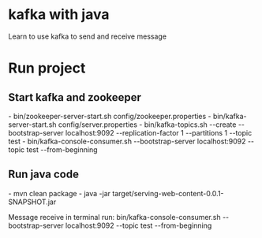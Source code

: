 # kafka with java

Learn to use kafka to send and receive message

<H1>Run project</H1>

<h2>Start kafka and zookeeper</h2>
- bin/zookeeper-server-start.sh config/zookeeper.properties
 - bin/kafka-server-start.sh config/server.properties
 - bin/kafka-topics.sh --create --bootstrap-server localhost:9092 --replication-factor 1 --partitions 1 --topic test
 - bin/kafka-console-consumer.sh --bootstrap-server localhost:9092 --topic test --from-beginning

<h2>Run java code </h2>
- mvn clean package
- java -jar target/serving-web-content-0.0.1-SNAPSHOT.jar


Message receive in terminal run:  bin/kafka-console-consumer.sh --bootstrap-server localhost:9092 --topic test --from-beginning
